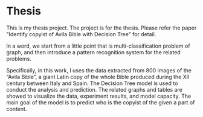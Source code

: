 # Thesis
This is my thesis project. 
The project is for the thesis. Please refer the paper "Identify copyist of Avila Bible with Decision Tree" for detail. 

In a word, we start from a little point that is multi-classification problem of graph, 
and then introduce a pattern recognition system for the related problems. 

Specifically, in this work, I uses the data extracted from 800 images of the “Avila Bible”, 
a giant Latin copy of the whole Bible produced during the XII century between Italy and Spain. 
The Decision Tree model is used to conduct the analysis and prediction. 
The related graphs and tables are showed to visualize the data, experiment results, and model capacity. 
The main goal of the model is to predict who is the copyist of the given a part of content.

